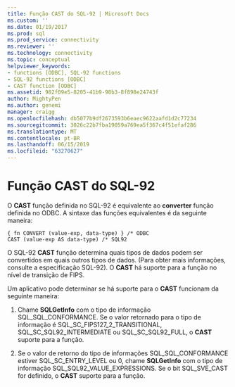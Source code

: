 ```yaml
---
title: Função CAST do SQL-92 | Microsoft Docs
ms.custom: ''
ms.date: 01/19/2017
ms.prod: sql
ms.prod_service: connectivity
ms.reviewer: ''
ms.technology: connectivity
ms.topic: conceptual
helpviewer_keywords:
- functions [ODBC], SQL-92 functions
- SQL-92 functions [ODBC]
- CAST function [ODBC]
ms.assetid: 982f09e5-8205-41b9-98b3-8f898e24743f
author: MightyPen
ms.author: genemi
manager: craigg
ms.openlocfilehash: db5077b9df2673593b6eaec9622aafd1d2c77234
ms.sourcegitcommit: 3026c22b7fba19059a769ea5f367c4f51efaf286
ms.translationtype: MT
ms.contentlocale: pt-BR
ms.lasthandoff: 06/15/2019
ms.locfileid: "63270627"
---
```

# <a name="sql-92-cast-function"></a>Função CAST do SQL-92
O **CAST** função definida no SQL-92 é equivalente ao **converter** função definida no ODBC. A sintaxe das funções equivalentes é da seguinte maneira:  
  
```  
{ fn CONVERT (value-exp, data-type) } /* ODBC  
CAST (value-exp AS data-type) /* SQL92  
```  
  
 O SQL-92 **CAST** função determina quais tipos de dados podem ser convertidos em quais outros tipos de dados. (Para obter mais informações, consulte a especificação SQL-92). O **CAST** há suporte para a função no nível de transição de FIPS.  
  
 Um aplicativo pode determinar se há suporte para o **CAST** funcionam da seguinte maneira:  
  
1.  Chame **SQLGetInfo** com o tipo de informação SQL_SQL_CONFORMANCE. Se o valor retornado para o tipo de informação é SQL_SC_FIPS127_2_TRANSITIONAL, SQL_SC_SQL92_INTERMEDIATE ou SQL_SC_SQL92_FULL, o **CAST** suporte para a função.  
  
2.  Se o valor de retorno do tipo de informações SQL_SQL_CONFORMANCE estiver SQL_SC_ENTRY_LEVEL ou 0, chame **SQLGetInfo** com o tipo de informação SQL_SQL92_VALUE_EXPRESSIONS. Se o bit SQL_SVE_CAST for definido, o **CAST** suporte para a função.
